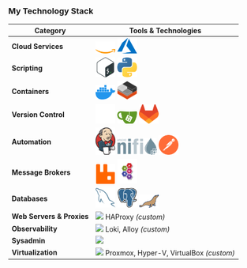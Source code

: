### My Technology Stack

| Category | Tools & Technologies |
|-----------|----------------------|
| **Cloud Services** | <img src="./images/aws-light.svg" width="40"/> <img src="./images/azure.svg" width="40"/> |
| **Scripting** | <img src="./images/bash-icon-svgrepo-com.svg" width="40"/> <img src="./images/python-svgrepo-com.svg" width="40"/> |
| **Containers** | <img src="./images/docker.svg" width="40"/> <img src="./images/containers.svg" width="40"/> |
| **Version Control** | <img src="./images/github-light.svg" width="40"/> <img src="./images/gitea.svg" width="40"/>  <img src="./images/gitlab.svg" width="40"/>|
| **Automation** | <img src="./images/jenkins.svg" width="40"/> <img src="./images/Apache-nifi-logo.svg" width="80"/> <img src="./images/postman-icon-svgrepo-com.svg" width="40"/> |
| **Message Brokers** | <img src="./images/rabbitmq.svg" width="40"/> <img src="./images/activemq_logo_icon.svg" width="40"/> |
| **Databases** | <img src="./images/mysql.svg" width="40"/> <img src="./images/postgresql.svg" width="40"/> <img src="./images/mariadb.svg" width="40"/> |
| **Web Servers & Proxies** | <img src="https://skillicons.dev/icons?i=nginx,apache" /> HAProxy *(custom)* |
| **Observability** | <img src="https://skillicons.dev/icons?i=grafana,prometheus" /> Loki, Alloy *(custom)* |
| **Sysadmin** | <img src="https://skillicons.dev/icons?i=linux,windows" /> |
| **Virtualization** | <img src="https://skillicons.dev/icons?i=vmware" /> Proxmox, Hyper-V, VirtualBox *(custom)* |
